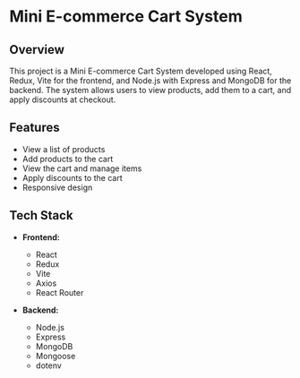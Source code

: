 # Mini E-commerce Cart System

## Overview

This project is a Mini E-commerce Cart System developed using React, Redux, Vite for the frontend, and Node.js with Express and MongoDB for the backend. The system allows users to view products, add them to a cart, and apply discounts at checkout.

## Features

- View a list of products
- Add products to the cart
- View the cart and manage items
- Apply discounts to the cart
- Responsive design

## Tech Stack

- **Frontend:**
  - React
  - Redux
  - Vite
  - Axios
  - React Router

- **Backend:**
  - Node.js
  - Express
  - MongoDB
  - Mongoose
  - dotenv